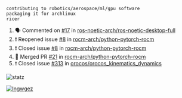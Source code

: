 ```
contributing to robotics/aerospace/ml/gpu software
packaging it for archlinux
ricer
```

<!--START_SECTION:activity-->
1. 🗣 Commented on [#17](https://github.com/ros-noetic-arch/ros-noetic-desktop-full/issues/17) in [ros-noetic-arch/ros-noetic-desktop-full](https://github.com/ros-noetic-arch/ros-noetic-desktop-full)
2. ❗️ Reopened issue [#8](https://github.com/rocm-arch/python-pytorch-rocm/issues/8) in [rocm-arch/python-pytorch-rocm](https://github.com/rocm-arch/python-pytorch-rocm)
3. ❗️ Closed issue [#8](https://github.com/rocm-arch/python-pytorch-rocm/issues/8) in [rocm-arch/python-pytorch-rocm](https://github.com/rocm-arch/python-pytorch-rocm)
4. 🎉 Merged PR [#21](https://github.com/rocm-arch/python-pytorch-rocm/pull/21) in [rocm-arch/python-pytorch-rocm](https://github.com/rocm-arch/python-pytorch-rocm)
5. ❗️ Closed issue [#313](https://github.com/orocos/orocos_kinematics_dynamics/issues/313) in [orocos/orocos_kinematics_dynamics](https://github.com/orocos/orocos_kinematics_dynamics)
<!--END_SECTION:activity-->


![statz](https://github-readme-stats.vercel.app/api?username=acxz&include_all_commits=true&show_icons=true)

[![lngwgez](https://github-readme-stats.vercel.app/api/top-langs/?username=acxz&layout=compact)](https://github.com/acxz/github-readme-stats)


<!--
**acxz/acxz** is a ✨ _special_ ✨ repository because its `README.md` (this file) appears on your GitHub profile.

Here are some ideas to get you started:

- 🔭 I’m currently working on ...
- 🌱 I’m currently learning ...
- 👯 I’m looking to collaborate on ...
- 🤔 I’m looking for help with ...
- 💬 Ask me about ...
- 📫 How to reach me: ...
- 😄 Pronouns: ...
- ⚡ Fun fact: ...
-->
